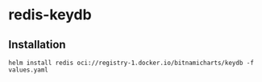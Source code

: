 # redis-keydb

## Installation

```
helm install redis oci://registry-1.docker.io/bitnamicharts/keydb -f values.yaml
```
